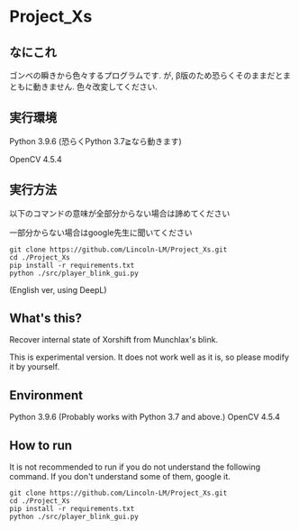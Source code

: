 # Project_Xs
 
## なにこれ
ゴンベの瞬きから色々するプログラムです.
が, β版のため恐らくそのままだとまともに動きません. 色々改変してください.

## 実行環境
Python 3.9.6 (恐らくPython 3.7≧なら動きます)

OpenCV 4.5.4

## 実行方法
以下のコマンドの意味が全部分からない場合は諦めてください

一部分からない場合はgoogle先生に聞いてください
```
git clone https://github.com/Lincoln-LM/Project_Xs.git
cd ./Project_Xs
pip install -r requirements.txt
python ./src/player_blink_gui.py
```

(English ver, using DeepL)
## What's this?
Recover internal state of Xorshift from Munchlax's blink.

This is experimental version.  It does not work well as it is, so please modify it by yourself.

## Environment
Python 3.9.6 (Probably works with Python 3.7 and above.)
OpenCV 4.5.4

## How to run
It is not recommended to run if you do not understand the following command.
If you don't understand some of them, google it.

```
git clone https://github.com/Lincoln-LM/Project_Xs.git
cd ./Project_Xs
pip install -r requirements.txt
python ./src/player_blink_gui.py
```